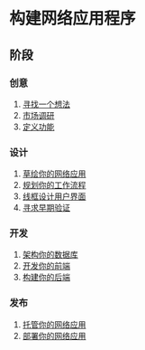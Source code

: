 # 构建网络应用程序

## 阶段

### 创意

1. [寻找一个想法]()
2. [市场调研]()
3. [定义功能]()

### 设计

1. [草绘你的网络应用]()
2. [规划你的工作流程]()
3. [线框设计用户界面]()
4. [寻求早期验证]()

### 开发

1. [架构你的数据库]()
2. [开发你的前端]()
3. [构建你的后端]()

### 发布

1. [托管你的网络应用]()
2. [部署你的网络应用]()
